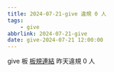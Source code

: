 ```yaml
---
title: 2024-07-21-give 違規 0 人
tags:
    - give
abbrlink: 2024-07-21-give
date: give-2024-07-21 12:00:00
---
```

give 板 [板規連結](https://www.ptt.cc/bbs/give/M.1612495900.A.C32.html)
昨天違規 0 人
